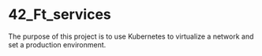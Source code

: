 # 42_Ft_services
The purpose of this project is to use Kubernetes to virtualize a network and set a production environment.
